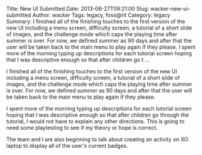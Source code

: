 Title: New UI Submitted
Date: 2013-06-27T09:21:00
Slug: wacker-new-ui-submitted
Author: wacker
Tags: legacy, foss@rit
Category: legacy
Summary: I finished all of the finishing touches to the first version of the new UI including a menu screen, difficulty screen, a tutorial of a short slide of images, and the challenge mode which caps the playing time after summer is over. For now, we defined summer as 90 days and after that the user will be taken back to the main menu to play again if they please.  I spent more of the morning typing up descriptions for each tutorial screen hoping that I was descriptive enough so that after children go t ... 

I finished all of the finishing touches to the first version of the new UI
including a menu screen, difficulty screen, a tutorial of a short slide of
images, and the challenge mode which caps the playing time after summer is
over. For now, we defined summer as 90 days and after that the user will be
taken back to the main menu to play again if they please.

I spent more of the morning typing up descriptions for each tutorial screen
hoping that I was descriptive enough so that after children go through the
tutorial, I would not have to explain any other directions. This is going to
need some playtesting to see if my theory or hope is correct.

The team and I are also beginning to talk about creating an activity on XO
laptop to display all of the user's current badges.

